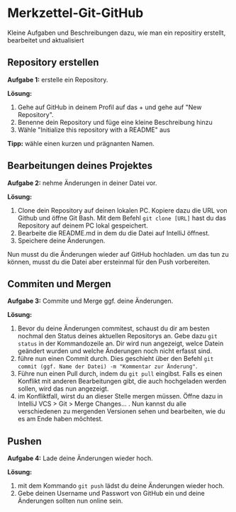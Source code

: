 # Merkzettel-Git-GitHub
Kleine Aufgaben und Beschreibungen dazu, wie man ein repositiry erstellt, bearbeitet und aktualisiert 

## Repository erstellen
**Aufgabe 1:** erstelle ein Repository.

**Lösung:**
1. Gehe auf GitHub in deinem Profil auf das + und gehe auf "New Repository".
2. Benenne dein Repository und füge eine kleine Beschreibung hinzu
3. Wähle "Initialize this repository with a README" aus
 
**Tipp:** wähle einen kurzen und prägnanten Namen.

## Bearbeitungen deines Projektes
**Aufgabe 2:** nehme Änderungen in deiner Datei vor.

**Lösung:**
1. Clone dein Repository auf deinen lokalen PC. Kopiere dazu die URL von Github und öffne Git Bash. Mit dem Befehl `git clone [URL]` hast du das Repository auf deinem PC lokal gespeichert.
2. Bearbeite die README.md in dem du die Datei auf IntelliJ öffnest.
3. Speichere deine Änderungen.

Nun musst du die Änderungen wieder auf GitHub hochladen. um das tun zu können, musst du die Datei aber ersteinmal für den Push vorbereiten.

## Commiten und Mergen
**Aufgabe 3:** Commite und Merge ggf. deine Änderungen.

**Lösung:** 
1. Bevor du deine Änderungen commitest, schaust du dir am besten nochmal den Status deines aktuellen Repositorys an. Gebe dazu `git status`
in der Kommandozeile an. Dir wird nun angezeigt, welce Datein geändert wurden und welche Änderungen noch nicht erfasst sind.
2. führe nun einen Commit durch. Dies geschieht über den Befehl `git commit (ggf. Name der Datei) -m "Kommentar zur Änderung"`.
3. Führe nun einen Pull durch, indem du `git pull` eingibst. Falls es einen Konflikt mit anderen Bearbeitungen gibt, die auch hochgeladen werden sollen, wird das nun angezeigt.
4. im Konfliktfall, wirst du an dieser Stelle mergen müssen. 
Öffne dazu in IntelliJ VCS > Git > Merge Changes... . Nun kannst du alle verschiedenen zu mergenden Versionen sehen und bearbeiten, wie du es am Ende haben möchtest.

## Pushen
**Aufgabe 4:** Lade deine Änderungen wieder hoch.

**Lösung:**
1. mit dem Kommando `git push` lädst du deine Änderungen wieder hoch. 
2. Gebe deinen Username und Passwort von GitHub ein und deine Änderungen sollten nun online sein.